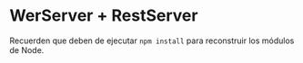 # WerServer + RestServer

Recuerden que deben de ejecutar ```npm install``` para reconstruir los módulos de Node.